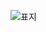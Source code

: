 ![표지](https://github.com/she-s-thema/kkm_front/assets/80014467/f6459d7f-cb3f-4f2e-b666-f9eef7007816)
